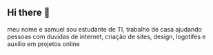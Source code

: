 ## Hi there 👋
meu nome e samuel sou estudante de TI, trabalho de casa ajudando pessoas com duvidas de internet, criação de sites, design, logotifes e auxilio em projetos online 
<!--
**samuel08662/samuel08662** is a ✨ _special_ ✨ repository because its `README.md` (this file) appears on your GitHub profile.

Here are some ideas to get you started:

- 🔭 I’m currently working on ...
- 🌱 I’m currently learning ...
- 👯 I’m looking to collaborate on ...
- 🤔 I’m looking for help with ...
- 💬 Ask me about ...
- 📫 How to reach me: ...
- 😄 Pronouns: ...
- ⚡ Fun fact: ...
-->
